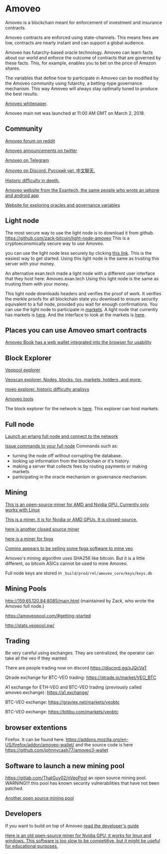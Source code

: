Amoveo
==========

Amoveo is a blockchain meant for enforcement of investment and insurance contracts.

Amoveo contracts are enforced using state-channels. This means fees are low, contracts are nearly instant and can support a global audience.

Amoveo has futarchy-based oracle technology.
Amoveo can learn facts about our world and enforce the outcome of contracts that are governed by these facts.
This, for example, enables you to bet on the price of Amazon shares.

The variables that define how to participate in Amoveo can be modified by the Amoveo community using futarchy, a betting-type governance mechanism.
This way Amoveo will always stay optimally tuned to produce the best results.


[Amoveo whitepaper](docs/white_paper.md).

Amoveo main net was launched at 11:00 AM GMT on March 2, 2018.

## Community
[Amoveo forum on reddit](https://www.reddit.com/r/Amoveo/)

[Amoveo announcements on twitter](https://twitter.com/zack_bitcoin)

[Amoveo on Telegram](https://t.me/amoveo)

[Amoveo on Discord. Русский чат. 中文聊天.](https://discord.gg/a52szJw)

[Historic difficulty in depth.](https://amoveo.tools/)

[Amoveo website from the Exantech, the same people who wrote an iphone and android app](https://amoveo.io/)

[Website for exploring oracles and governance variables](https://veo.sh/oracles)

<!---
[Statistics page to see historic difficulty, blocktime, hashrate, and more.](https://jimhsu.github.io/amoveo-stats/)
--->


## Light node

The most secure way to use the light node is to download it from github. https://github.com/zack-bitcoin/light-node-amoveo
This is a cryptoeconomically secure way to use Amoveo.

you can use the light node less securely by clicking [this link](http://139.59.144.76:8080/home.html). This is the easiest way to get started.
Using this light node is the same as trusting this server with your money.

An alternative exan.tech made a light node with a different user interface that they host here: Amoveo.exan.tech
Using this light node is the same as trusting them with your money.

This light node downloads headers and verifies the proof of work.
It verifies the merkle proofs for all blockchain state you download to ensure security equivalent to a full node, provided you wait for enough confirmations.
You can use the light node to participate in [markets](docs/light_node/market.md).
A light node that currently has markets is [here](http://159.65.120.84:8080/wallet.html).
And the interface to look at the markets is [here](http://159.65.120.84:8080/explorer.html).


## Places you can use Amoveo smart contracts

[Amoveo Book has a web wallet integrated into the browser for usability](http://amoveobook.com/)


## Block Explorer

[Veopool explorer](http://explorer.veopool.pw/)

[Veoscan explorer. Nodes, blocks, txs, markets, holders, and more.](http://veoscan.io/)

[mveo explorer. historic difficulty analisys](https://mveo.net/)

[Amoveo.tools](https://amoveo.tools/)

The block explorer for the network is [here](http://159.65.120.84:8080/explorer.html).
This explorer can host markets.




## Full node
[Launch an erlang full node and connect to the network](docs/getting-started/turn_it_on.md)

[Issue commands to your full node](docs/api/commands.md)
Commands such as:
* turning the node off without corrupting the database.
* looking up information from the blockchain or it's history.
* making a server that collects fees by routing payments or making markets
* participating in the oracle mechanism or governance mechanism.

## Mining

[This is an open-source miner for AMD and Nvidia GPU. Currently only works with Linux](https://github.com/zack-bitcoin/VeoCL)

[This is a miner. it is for Nvidia or AMD GPUs. It is closed-source.](https://github.com/PhamHuong92/VeoMiner)

[here is another closed source miner](https://github.com/krypdkat/AmoveoMinerMan)

[here is a miner for fpga](https://github.com/dedmarozz/Amoveo-VCU1525-FPGA-Miner/releases)

[Comino appears to be selling some fpga software to mine veo](https://comino.com/shop)

Amoveo's mining algorithm uses SHA256 like bitcoin. But it is a little different, so bitcoin ASICs cannot be used to mine Amoveo.

Full node keys are stored in `_build/prod/rel/amoveo_core/keys/keys.db`


## Mining Pools

http://159.65.120.84:8085/main.html (maintained by Zack, who wrote the Amoveo full node.)

https://amoveopool.com/#getting-started

http://stats.veopool.pw/


## Trading

Be very careful using exchanges. They are centralized, the operator can take all the veo if they wanted.

There are people trading now on discord https://discord.gg/xJQcVaT

Qtrade exchange for BTC-VEO trading: https://qtrade.io/market/VEO_BTC

A1 exchange for ETH-VEO and BTC-VEO trading (previously called amoveo.exchange): https://a1.exchange/

BTC-VEO exchange: https://graviex.net/markets/veobtc

BTC-VEO exchange: https://bitibu.com/markets/veobtc


## browser extentions
Firefox. It can be found here. https://addons.mozilla.org/en-US/firefox/addon/amoveo-wallet/ and the source code is here https://github.com/johnnycash77/amoveo3-wallet


## Software to launch a new mining pool

https://gitlab.com/ThatGuy02/nVeoPool an open source mining pool. WARNING!!! this pool has known security vulnerabilities that have not been patched.

[Another open source mining pool](https://github.com/zack-bitcoin/amoveo-mining-pool)


## Developers

If you want to build on top of Amoveo [read the developer's guide](docs/getting-started/quick_start_developer_guide.md)

[Here is an old open-source miner for Nvidia GPU, it works for linux and windows. This software is too slow to be competitive, but it might be useful for educational purposes.](https://github.com/Mandelhoff/AmoveoMinerGpuCuda)

